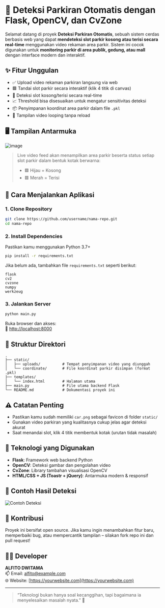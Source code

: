 # 🚗 Deteksi Parkiran Otomatis dengan Flask, OpenCV, dan CvZone

Selamat datang di proyek **Deteksi Parkiran Otomatis**, sebuah sistem cerdas berbasis web yang dapat **mendeteksi slot parkir kosong atau terisi secara real-time** menggunakan video rekaman area parkir. Sistem ini cocok digunakan untuk **monitoring parkir di area publik, gedung, atau mall** dengan interface modern dan interaktif.

## ✨ Fitur Unggulan

- ✅ Upload video rekaman parkiran langsung via web
- 🟩 Tandai slot parkir secara interaktif (klik 4 titik di canvas)
- 🧠 Deteksi slot kosong/terisi secara real-time
- 📈 Threshold bisa disesuaikan untuk mengatur sensitivitas deteksi
- 📦 Penyimpanan koordinat area parkir dalam file `.pkl`
- 🔁 Tampilan video looping tanpa reload

## 🖥️ Tampilan Antarmuka

![image](https://github.com/user-attachments/assets/2c85db66-ce7e-45d2-bae7-5c87927137fb)

> Live video feed akan menampilkan area parkir beserta status setiap slot parkir dalam bentuk kotak berwarna:
> - 🟩 Hijau = Kosong
> - 🟥 Merah = Terisi

## 🚀 Cara Menjalankan Aplikasi

### 1. Clone Repository
```bash
git clone https://github.com/username/nama-repo.git
cd nama-repo
```

### 2. Install Dependencies
Pastikan kamu menggunakan Python 3.7+  
```bash
pip install -r requirements.txt
```

Jika belum ada, tambahkan file `requirements.txt` seperti berikut:
```
flask
cv2
cvzone
numpy
werkzeug
```

### 3. Jalankan Server
```bash
python main.py
```

Buka browser dan akses:  
📍 [http://localhost:8000](http://localhost:8000)

## 📂 Struktur Direktori

```
.
├── static/
│   ├── uploads/          # Tempat penyimpanan video yang diunggah
│   └── coordinate/       # File koordinat parkir disimpan (format .pkl)
├── templates/
│   └── index.html        # Halaman utama
├── main.py               # File utama backend Flask
└── README.md             # Dokumentasi proyek ini
```

## ⚠️ Catatan Penting

- Pastikan kamu sudah memiliki `car.png` sebagai favicon di folder `static/`
- Gunakan video parkiran yang kualitasnya cukup jelas agar deteksi akurat
- Saat menandai slot, klik 4 titik membentuk kotak (urutan tidak masalah)

## 🧠 Teknologi yang Digunakan

- **Flask**: Framework web backend Python
- **OpenCV**: Deteksi gambar dan pengolahan video
- **CvZone**: Library tambahan visualisasi OpenCV
- **HTML/CSS + JS (Toastr + jQuery)**: Antarmuka modern & responsif

## 📸 Contoh Hasil Deteksi

<img src="https://via.placeholder.com/600x300?text=Contoh+Deteksi+Parkiran" alt="Contoh Deteksi" />

## 🙌 Kontribusi

Proyek ini bersifat open source. Jika kamu ingin menambahkan fitur baru, memperbaiki bug, atau mempercantik tampilan – silakan fork repo ini dan pull request!

## 🧑‍💻 Developer

**ALFITO DWITAMA**  
📫 Email: alfito@example.com  
🌐 Website: [https://yourwebsite.com](https://yourwebsite.com)

---

> “Teknologi bukan hanya soal kecanggihan, tapi bagaimana ia menyelesaikan masalah nyata.” 🚀
